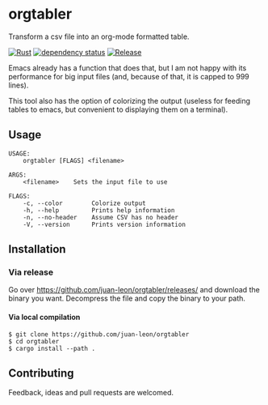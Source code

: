 # orgtabler

Transform a csv file into an org-mode formatted table.

[![Rust](https://github.com/juan-leon/orgtabler/actions/workflows/test.yml/badge.svg)](https://github.com/juan-leon/orgtabler/actions/workflows/test.yml)
[![dependency status](https://deps.rs/repo/github/juan-leon/orgtabler/status.svg)](https://deps.rs/repo/github/juan-leon/orgtabler)
[![Release](https://img.shields.io/github/release/juan-leon/orgtabler.svg)](https://github.com/juan-leon/orgtabler/releases/latest)


Emacs already has a function that does that, but I am not happy with its
performance for big input files (and, because of that, it is capped to 999
lines).

This tool also has the option of colorizing the output (useless for feeding
tables to emacs, but convenient to displaying them on a terminal).

## Usage

```
USAGE:
    orgtabler [FLAGS] <filename>

ARGS:
    <filename>    Sets the input file to use

FLAGS:
    -c, --color        Colorize output
    -h, --help         Prints help information
    -n, --no-header    Assume CSV has no header
    -V, --version      Prints version information
```

## Installation

### Via release

Go over https://github.com/juan-leon/orgtabler/releases/ and download the binary
you want.  Decompress the file and copy the binary to your path.

#### Via local compilation

```
$ git clone https://github.com/juan-leon/orgtabler
$ cd orgtabler
$ cargo install --path .
```

## Contributing

Feedback, ideas and pull requests are welcomed.
